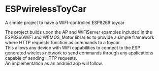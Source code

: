 # ESPwirelessToyCar
A simple project to have a WIFI-controlled ESP8266 toycar

The project builds upon the AP and WiFiServer examples included in the ESP8266WiFi and WEMOS_Motor libraries
to provide a simple framework where HTTP requests function as commands to a toycar.  
This allows any device with WiFi capabilities to connect to the ESP generated wireless network to send commands through
any applications capable of sending HTTP requests.  
An implementation as an android app will follow.
